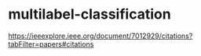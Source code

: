 # multilabel-classification
https://ieeexplore.ieee.org/document/7012929/citations?tabFilter=papers#citations
